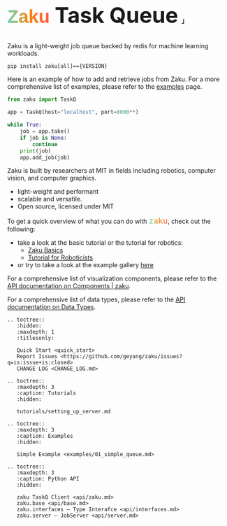 <h1 class="full-width" style="font-size: 49px"><code style="font-family: sans-serif; background-clip: text; color: transparent; background-image: linear-gradient(to right, rgb(96 218 190), rgb(250 131 11), rgb(255 90 66));">Zaku</code> Task Queue<span style="font-size: 0.3em; margin-left: 0.5em; margin-right:-0.4em;">｣</span></h1>

<link rel="stylesheet" href="_static/title_resize.css">

Zaku is a light-weight job queue backed by redis for machine learning workloads. 

```shell
pip install zaku[all]=={VERSION}
```

Here is an example of how to add and retrieve jobs from Zaku. 
For a more comprehensive list of examples, please refer to the [examples](examples/01_simple_queue) page.

```python
from zaku import TaskQ

app = TaskQ(host="localhost", port=8000**)

while True:
    job = app.take()
    if job is None:
        continue
    print(job)
    app.add_job(job)
```

Zaku is built by researchers at MIT in fields including robotics, computer vision, and computer graphics.

- light-weight and performant
- scalable and versatile.
- Open source, licensed under MIT

To get a quick overview of what you can do with  <code style="font-size: 1.3em; background-clip: text; color: transparent; background-image: linear-gradient(to right, rgb(96 218 190), rgb(250 131 11), rgb(255 90 66));">zaku</code>, check out the following:

- take a look at the basic tutorial or the tutorial for robotics:
  - [Zaku Basics](tutorials/basics)
  - [Tutorial for Roboticists](tutorials/robotics)
- or try to take a look at the example gallery [here](examples/01_simple_queue)

For a comprehensive list of visualization components, please refer to
the [API documentation on Components | zaku](https://docs.zaku.ai/en/latest/api/zaku.html).

For a comprehensive list of data types, please refer to the [API documentation on Data Types](https://docs.zaku.ai/en/latest/api/types.html).


<!-- prettier-ignore-start -->

```{eval-rst}
.. toctree::
   :hidden:
   :maxdepth: 1
   :titlesonly:

   Quick Start <quick_start>
   Report Issues <https://github.com/geyang/zaku/issues?q=is:issue+is:closed>
   CHANGE LOG <CHANGE_LOG.md>
   
.. toctree::
   :maxdepth: 3
   :caption: Tutorials
   :hidden:
   
   tutorials/setting_up_server.md
   
.. toctree::
   :maxdepth: 3
   :caption: Examples
   :hidden:
   
   Simple Example <examples/01_simple_queue.md>
   
.. toctree::
   :maxdepth: 3
   :caption: Python API
   :hidden:
   
   zaku TaskQ Client <api/zaku.md>
   zaku.base <api/base.md>
   zaku.interfaces — Type Interafce <api/interfaces.md>
   zaku.server — JobServer <api/server.md>
    
```
